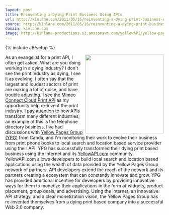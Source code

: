 ```yaml
---
layout: post
title: Reinventing a Dying Print Business Using APIs
url: http://kinlane.com/2011/05/16/reinventing-a-dying-print-business-using-apis/
source: http://kinlane.com/2011/05/16/reinventing-a-dying-print-business-using-apis/
domain: kinlane.com
image: http://kinlane-productions.s3.amazonaws.com/yellowAPI/yellow-pages-group.png
---
```

{% include JB/setup %}<p>
     <a href="http://www.ypg.com/en/"><img class="c1"
          src="http://kinlane-productions.s3.amazonaws.com/yellowAPI/yellow-pages-group.png"
          alt=""
          width="250"
          align="right" /></a> As an evangelist for a print API, I often get asked, What are you doing working in a dying industry? I don't see the print industry as dying, I see it as evolving. I often say that the largest and loudest sectors of print are making a lot of noise, and have trouble adjusting. I see the <a title="Mimeo Connect Cloud Print API"
        href="../../">Mimeo Connect Cloud Print API</a> as my opportunity help re-invent the print industry. I pay attention to how APIs transform many different industries, an example of this is the telephone directory business. I've had discussions with <a href="http://www.ypg.com/en/">Yellow Pages Group (YPG)</a> from Canda, and I'm monitoring their work to evolve their business from print phone books to local search and location based service provider using their API. YPG has successfully transformed their dying print based business using the Internet and its <a href="http://www.yellowapi.com/">YellowAPI.com</a> community. YellowAPI.com allows developers to build local search and location based applications using the wealth of data provided by the Yellow Pages Group network of partners. API developers extend the reach of the network and its partners creating a ecosystem that can constantly innovate and grow. YPG has provided additional incentive for developers by providing innovative ways for them to monetize their applications in the form of widgets, product placement, group deals, and advertising. Using the Internet, an innovative API strategy, and a clear monetization vision, the Yellow Pages Group has re-invented themselves from a dying print based company into a successful Web 2.0 company.
</p>